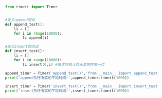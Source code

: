 
<BlogInfo title="2.测试列表中append和insert的执行速度" author="白日梦想猿" pv=0 read_times=0 pre_cost_time=0分23秒 category="数据结构" tag_list="['数据结构']" create_time="2020.05.23 15:06:55" update_time="2020.05.23 15:13:06" />

```python
from timeit import Timer


#定义append测试
def append_test():
    li = []
    for i in range(10000):
        li.append(i)

#定义insert的测试
def insert_test():
    li = []
    for i in range(10000):
        li.insert(0,i) #每次将插入的元素放在第一位

append_timer = Timer('append_test()','from __main__ import append_test')
print('append执行所需的平均时间:',append_timer.timeit(1000))

insert_timer = Timer('insert_test()','from __main__ import insert_test')
print('insert执行所需的平均时间:',insert_timer.timeit(1000))
```
